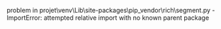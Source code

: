 problem in projet\venv\Lib\site-packages\pip\_vendor\rich\segment.py - ImportError: attempted relative import with no known parent package
